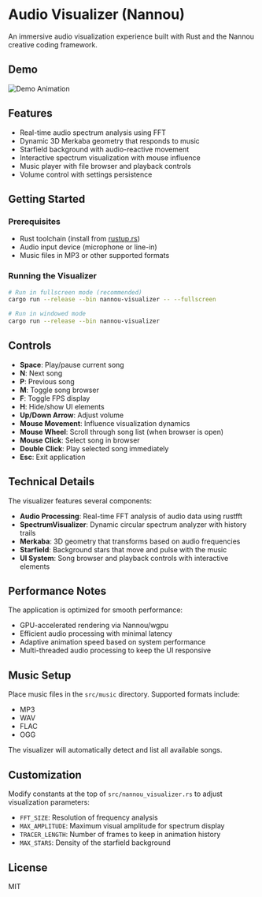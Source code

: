 # Audio Visualizer (Nannou)

An immersive audio visualization experience built with Rust and the Nannou creative coding framework.

## Demo

![Demo Animation](./assets/demo.gif)

<!-- For GitHub video player, use the URL below after pushing to GitHub:
https://github.com/alvinycheung/rust-music-player/assets/YOUR_USER_ID/demo.mov
-->

## Features

- Real-time audio spectrum analysis using FFT
- Dynamic 3D Merkaba geometry that responds to music
- Starfield background with audio-reactive movement
- Interactive spectrum visualization with mouse influence
- Music player with file browser and playback controls
- Volume control with settings persistence

## Getting Started

### Prerequisites

- Rust toolchain (install from [rustup.rs](https://rustup.rs))
- Audio input device (microphone or line-in)
- Music files in MP3 or other supported formats

### Running the Visualizer

```bash
# Run in fullscreen mode (recommended)
cargo run --release --bin nannou-visualizer -- --fullscreen

# Run in windowed mode
cargo run --release --bin nannou-visualizer
```

## Controls

- **Space**: Play/pause current song
- **N**: Next song
- **P**: Previous song
- **M**: Toggle song browser
- **F**: Toggle FPS display
- **H**: Hide/show UI elements
- **Up/Down Arrow**: Adjust volume
- **Mouse Movement**: Influence visualization dynamics
- **Mouse Wheel**: Scroll through song list (when browser is open)
- **Mouse Click**: Select song in browser
- **Double Click**: Play selected song immediately
- **Esc**: Exit application

## Technical Details

The visualizer features several components:

- **Audio Processing**: Real-time FFT analysis of audio data using rustfft
- **SpectrumVisualizer**: Dynamic circular spectrum analyzer with history trails
- **Merkaba**: 3D geometry that transforms based on audio frequencies
- **Starfield**: Background stars that move and pulse with the music
- **UI System**: Song browser and playback controls with interactive elements

## Performance Notes

The application is optimized for smooth performance:

- GPU-accelerated rendering via Nannou/wgpu
- Efficient audio processing with minimal latency
- Adaptive animation speed based on system performance
- Multi-threaded audio processing to keep the UI responsive

## Music Setup

Place music files in the `src/music` directory. Supported formats include:

- MP3
- WAV
- FLAC
- OGG

The visualizer will automatically detect and list all available songs.

## Customization

Modify constants at the top of `src/nannou_visualizer.rs` to adjust visualization parameters:

- `FFT_SIZE`: Resolution of frequency analysis
- `MAX_AMPLITUDE`: Maximum visual amplitude for spectrum display
- `TRACER_LENGTH`: Number of frames to keep in animation history
- `MAX_STARS`: Density of the starfield background

## License

MIT
